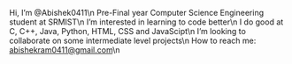 Hi, I’m @Abishek0411\n
Pre-Final year Computer Science Engineering student at SRMIST\n
I’m interested in learning to code better\n
I do good at C, C++, Java, Python, HTML, CSS and JavaScipt\n
I’m looking to collaborate on some intermediate level projects\n
How to reach me: abishekram0411@gmail.com\n

